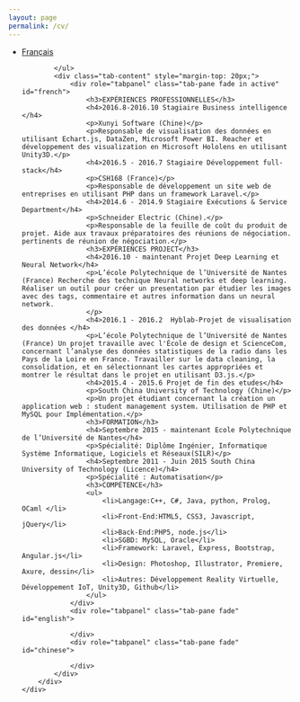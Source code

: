 ```yaml
--- 
layout: page
permalink: /cv/ 
---
```

<html>

<head>
    <meta charset="utf-8">
    <title>cv</title>
</head>

<body>
    <div class="row">
        <div class="col-md-12">
            <!-- Nav tabs -->
            <ul class="nav nav-tabs" role="tablist">
                <li role="presentation" class="active"><a href="#french" aria-controls="french" role="tab" data-toggle="tab">Français</a></li>
                
            </ul>
            <div class="tab-content" style="margin-top: 20px;">
                <div role="tabpanel" class="tab-pane fade in active" id="french">
                    <h3>EXPÉRIENCES PROFESSIONNELLES</h3>
                    <h4>2016.8-2016.10 Stagiaire Business intelligence </h4>
                    <p>Xunyi Software (Chine)</p>
                    <p>Responsable de visualisation des données en utilisant Echart.js, DataZen, Microsoft Power BI. Reacher et développement des visualization en Microsoft Hololens en utilisant Unity3D.</p>
                    <h4>2016.5 - 2016.7 Stagiaire Développement full-stack</h4>
                    <p>CSH168 (France)</p>
                    <p>Responsable de développement un site web de entreprises en utilisant PHP dans un framework Laravel.</p>
                    <h4>2014.6 - 2014.9 Stagiaire Exécutions & Service Department</h4>
                    <p>Schneider Electric (Chine).</p>
                    <p>Responsable de la feuille de coût du produit de projet. Aide aux travaux préparatoires des réunions de négociation. pertinents de réunion de négociation.</p>
                    <h3>EXPÉRIENCES PROJECT</h3>
                    <h4>2016.10 - maintenant Projet Deep Learning et Neural Network</h4>
                    <p>L’école Polytechnique de l’Université de Nantes (France) Recherche des technique Neural networks et deep learning. Réaliser un outil pour créer un presentation par étudier les images avec des tags, commentaire et autres information dans un neural network.
                    </p>
                    <h4>2016.1 - 2016.2  Hyblab-Projet de visualisation des données </h4>
                    <p>L’école Polytechnique de l’Université de Nantes (France) Un projet travaille avec l'École de design et ScienceCom, concernant l’analyse des données statistiques de la radio dans les Pays de la Loire en France. Travailler sur le data cleaning, la consolidation, et en sélectionnant les cartes appropriées et montrer le résultat dans le projet en utilisant D3.js.</p>
                    <h4>2015.4 - 2015.6 Projet de fin des etudes</h4>
                    <p>South China University of Technology (Chine)</p>
                    <p>Un projet étudiant concernant la création un application web : student management system. Utilisation de PHP et MySQL pour Implémentation.</p>
                    <h3>FORMATION</h3>
                    <h4>Septembre 2015 - maintenant Ecole Polytechnique de l’Université de Nantes</h4>
                    <p>Spécialité: Diplôme Ingénier, Informatique Système Informatique, Logiciels et Réseaux(SILR)</p>
                    <h4>Septembre 2011 - Juin 2015 South China University of Technology (Licence)</h4>
                    <p>Spécialité : Automatisation</p>
                    <h3>COMPÉTENCE</h3>
                    <ul>
                        <li>Langage:C++, C#, Java, python, Prolog, OCaml </li>
                        <li>Front-End:HTML5, CSS3, Javascript, jQuery</li>
                        <li>Back-End:PHP5, node.js</li>
                        <li>SGBD: MySQL, Oracle</li>
                        <li>Framework: Laravel, Express, Bootstrap, Angular.js</li>
                        <li>Design: Photoshop, Illustrator, Premiere, Axure, dessin</li>
                        <li>Autres: Développement Reality Virtuelle, Développement IoT, Unity3D, Github</li>
                    </ul>
                </div>
                <div role="tabpanel" class="tab-pane fade" id="english">
                    
                </div>
                <div role="tabpanel" class="tab-pane fade" id="chinese">
                    
                </div>
            </div>
        </div>
    </div>
</body>

</html>
